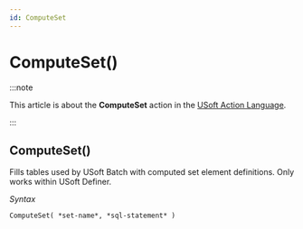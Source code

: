 ```yaml
---
id: ComputeSet
---
```


# ComputeSet()




:::note

This article is about the **ComputeSet** action in the [USoft Action Language](/Task_flow/Action_Language_reference/USoft_Action_Language.md).

:::

## **ComputeSet()**

Fills tables used by USoft Batch with computed set element definitions. Only works within USoft Definer.

*Syntax*

```
ComputeSet( *set-name*, *sql-statement* )
```